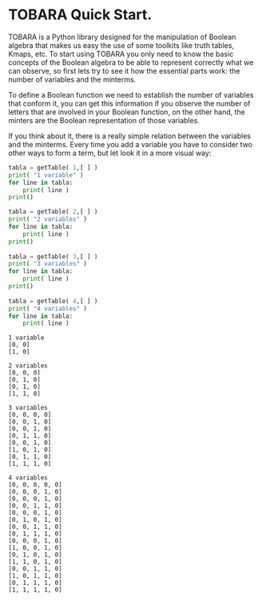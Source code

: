 # TOBARA Quick Start.

TOBARA is a Python library designed for the manipulation of Boolean algebra that makes us easy the use of some toolkits like truth tables, Kmaps, etc. To start using TOBARA you only need to know the basic concepts of the Boolean algebra to be able to represent correctly what we can observe, so first lets try to see it how the essential parts work: the number of variables and the minterms.

To define a Boolean function we need to establish the number of variables that conform it, you can get this information if you observe the number of letters that are involved in your Boolean function, on the other hand, the minters are the Boolean representation of those variables.

If you think about it, there is a really simple relation between the variables and the minterms. Every time you add a variable you have to consider two other ways to form a term, but let look it in a more visual way: 



```python
tabla = getTable( 1,[ ] )
print( "1 variable" )
for line in tabla:
    print( line )
print()

tabla = getTable( 2,[ ] )
print( "2 variables" )
for line in tabla:
    print( line )
print()
    
tabla = getTable( 3,[ ] )
print( "3 variables" )
for line in tabla:
    print( line )
print()
    
tabla = getTable( 4,[ ] )
print( "4 variables" )
for line in tabla:
    print( line )
```

    1 variable
    [0, 0]
    [1, 0]
    
    2 variables
    [0, 0, 0]
    [0, 1, 0]
    [0, 1, 0]
    [1, 1, 0]
    
    3 variables
    [0, 0, 0, 0]
    [0, 0, 1, 0]
    [0, 0, 1, 0]
    [0, 1, 1, 0]
    [0, 0, 1, 0]
    [1, 0, 1, 0]
    [0, 1, 1, 0]
    [1, 1, 1, 0]
    
    4 variables
    [0, 0, 0, 0, 0]
    [0, 0, 0, 1, 0]
    [0, 0, 0, 1, 0]
    [0, 0, 1, 1, 0]
    [0, 0, 0, 1, 0]
    [0, 1, 0, 1, 0]
    [0, 0, 1, 1, 0]
    [0, 1, 1, 1, 0]
    [0, 0, 0, 1, 0]
    [1, 0, 0, 1, 0]
    [0, 1, 0, 1, 0]
    [1, 1, 0, 1, 0]
    [0, 0, 1, 1, 0]
    [1, 0, 1, 1, 0]
    [0, 1, 1, 1, 0]
    [1, 1, 1, 1, 0]
    
